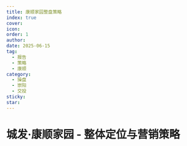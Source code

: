 ```yaml
---
title: 康顺家园整盘策略
index: true
cover: 
icon: 
order: 1
author: 
date: 2025-06-15
tag:
  - 报告
  - 策略
  - 康顺
category:
  - 操盘
  - 崇阳
  - 交投
sticky: 
star: 
---
```


# 城发·康顺家园 - 整体定位与营销策略

<PDF url="https://pan.811520.xyz/daoyi/城发-康顺家园-整体定位与营销策略.pdf" viewer />
